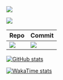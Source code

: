 

<a href="https://github.com/farfarfun">
    <img src="https://github-stats-alpha.vercel.app/api?username=farfun&cc=22272e&tc=37BCF6&ic=fff&bc=0000&count_private=true&include_all_commits=true&orgs=farfarfun">
</a>


![](http://github-profile-summary-cards.vercel.app/api/cards/profile-details?username=farfun&theme=dracula)

|Repo | Commit |
|--|--|
| ![](http://github-profile-summary-cards.vercel.app/api/cards/repos-per-language?username=farfun&theme=dracula)  | ![](http://github-profile-summary-cards.vercel.app/api/cards/most-commit-language?username=farfun&theme=dracula) |


        
[![GitHub stats](https://github-readme-stats.vercel.app/api?username=farfun)](https://github.com/farfarfun)


[![WakaTime stats](https://github-readme-stats.vercel.app/api/wakatime?username=ffflabs)](https://github.com/farfarfun)

